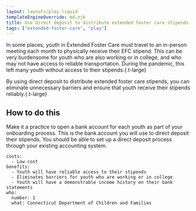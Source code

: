 ```yaml
---
layout: layouts/play.liquid
templateEngineOverride: md,njk
title: Use direct deposit to distribute extended foster care stipends
tags: ["extended-foster-care", "play"]
---
```


In some places, youth in Extended Foster Care must travel to an in-person meeting each month to physically receive their EFC stipend. This can be very burdensome for youth who are also working or in college, and who may not have access to reliable transportation. During the pandemic, this left many youth without access to their stipends.{.t-large}

By using direct deposit to distribute extended foster care stipends, you can eliminate unnecessary barriers and ensure that youth receive their stipends reliably.{.t-large}

## How to do this

Make it a practice to open a bank account for each youth as part of your onboarding process. This is the bank account you will use to direct deposit their stipends. You should be able to set up a direct deposit process through your existing accounting system.

    costs:
      - Low cost
    benefits:
      - Youth will have reliable access to their stipends
      - Eliminates barriers for youth who are working or in college
      - Youth will have a demonstrable income history on their bank statements
    who:
      number: 1
      what: Connecticut Department of Children and Families